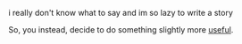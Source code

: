 i really don't know what to say and im so lazy to write a story

So, you instead, decide to do something slightly more [useful](www.kahnacademy.com). 
